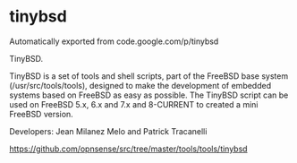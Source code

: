 # tinybsd
Automatically exported from code.google.com/p/tinybsd

TinyBSD.

TinyBSD is a set of tools and shell scripts, part of the FreeBSD base system (/usr/src/tools/tools), designed to make the development of embedded systems based on FreeBSD as easy as possible. The TinyBSD script can be used on FreeBSD 5.x, 6.x and 7.x and 8-CURRENT to created a mini FreeBSD version.

Developers: Jean Milanez Melo and Patrick Tracanelli


https://github.com/opnsense/src/tree/master/tools/tools/tinybsd
